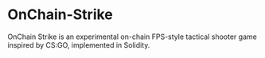 # OnChain-Strike
OnChain Strike is an experimental on-chain FPS-style tactical shooter game inspired by CS:GO, implemented in Solidity.

